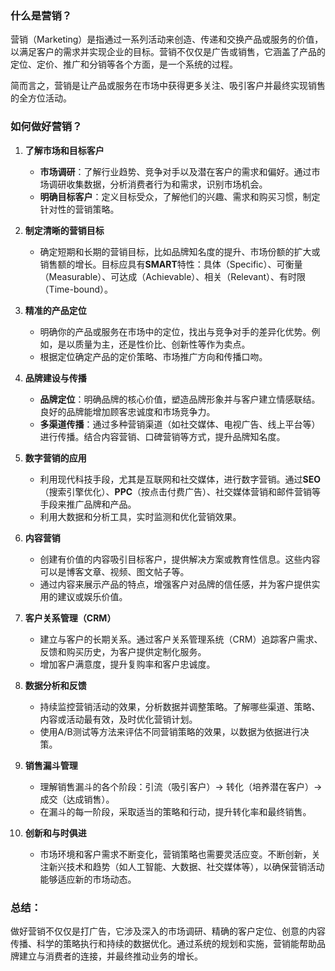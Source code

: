  
### 什么是营销？

营销（Marketing）是指通过一系列活动来创造、传递和交换产品或服务的价值，以满足客户的需求并实现企业的目标。营销不仅仅是广告或销售，它涵盖了产品的定位、定价、推广和分销等各个方面，是一个系统的过程。

简而言之，营销是让产品或服务在市场中获得更多关注、吸引客户并最终实现销售的全方位活动。

### 如何做好营销？

1. **了解市场和目标客户**
   - **市场调研**：了解行业趋势、竞争对手以及潜在客户的需求和偏好。通过市场调研收集数据，分析消费者行为和需求，识别市场机会。
   - **明确目标客户**：定义目标受众，了解他们的兴趣、需求和购买习惯，制定针对性的营销策略。

2. **制定清晰的营销目标**
   - 确定短期和长期的营销目标，比如品牌知名度的提升、市场份额的扩大或销售额的增长。目标应具有**SMART**特性：具体（Specific）、可衡量（Measurable）、可达成（Achievable）、相关（Relevant）、有时限（Time-bound）。

3. **精准的产品定位**
   - 明确你的产品或服务在市场中的定位，找出与竞争对手的差异化优势。例如，是以质量为主，还是性价比、创新性等作为卖点。
   - 根据定位确定产品的定价策略、市场推广方向和传播口吻。

4. **品牌建设与传播**
   - **品牌定位**：明确品牌的核心价值，塑造品牌形象并与客户建立情感联结。良好的品牌能增加顾客忠诚度和市场竞争力。
   - **多渠道传播**：通过多种营销渠道（如社交媒体、电视广告、线上平台等）进行传播。结合内容营销、口碑营销等方式，提升品牌知名度。

5. **数字营销的应用**
   - 利用现代科技手段，尤其是互联网和社交媒体，进行数字营销。通过**SEO**（搜索引擎优化）、**PPC**（按点击付费广告）、社交媒体营销和邮件营销等手段来推广品牌和产品。
   - 利用大数据和分析工具，实时监测和优化营销效果。

6. **内容营销**
   - 创建有价值的内容吸引目标客户，提供解决方案或教育性信息。这些内容可以是博客文章、视频、图文帖子等。
   - 通过内容来展示产品的特点，增强客户对品牌的信任感，并为客户提供实用的建议或娱乐价值。

7. **客户关系管理（CRM）**
   - 建立与客户的长期关系。通过客户关系管理系统（CRM）追踪客户需求、反馈和购买历史，为客户提供定制化服务。
   - 增加客户满意度，提升复购率和客户忠诚度。

8. **数据分析和反馈**
   - 持续监控营销活动的效果，分析数据并调整策略。了解哪些渠道、策略、内容或活动最有效，及时优化营销计划。
   - 使用A/B测试等方法来评估不同营销策略的效果，以数据为依据进行决策。

9. **销售漏斗管理**
   - 理解销售漏斗的各个阶段：引流（吸引客户）→ 转化（培养潜在客户）→ 成交（达成销售）。
   - 在漏斗的每一阶段，采取适当的策略和行动，提升转化率和最终销售。

10. **创新和与时俱进**
    - 市场环境和客户需求不断变化，营销策略也需要灵活应变。不断创新，关注新兴技术和趋势（如人工智能、大数据、社交媒体等），以确保营销活动能够适应新的市场动态。

### 总结：

做好营销不仅仅是打广告，它涉及深入的市场调研、精确的客户定位、创意的内容传播、科学的策略执行和持续的数据优化。通过系统的规划和实施，营销能帮助品牌建立与消费者的连接，并最终推动业务的增长。